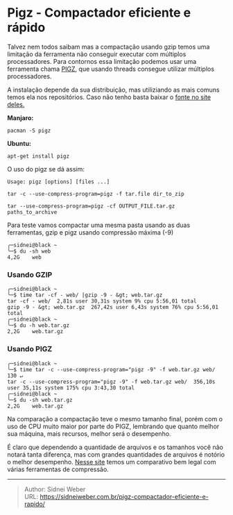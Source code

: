 # Pigz - Compactador eficiente e rápido


Talvez nem todos saibam mas a compactação usando gzip temos uma limitação da ferramenta não conseguir executar com múltiplos processadores. Para contornos essa limitação podemos usar uma ferramenta chama [PIGZ](https://zlib.net/pigz/), que usando threads consegue utilizar múltiplos processadores.

A instalação depende da sua distribuição, mas utiliziando as mais comuns temos ela nos repositórios. Caso não tenho basta baixar o [fonte no site deles.](https://zlib.net/pigz/pigz-2.4.tar.gz)

**Manjaro:**

```shell
pacman -S pigz
```

**Ubuntu:**

```shell
apt-get install pigz
```

O uso do pigz se dá assim:

```shell
Usage: pigz [options] [files ...]

tar -c --use-compress-program=pigz -f tar.file dir_to_zip

tar --use-compress-program=pigz -cf OUTPUT_FILE.tar.gz paths_to_archive
```

Para teste vamos compactar uma mesma pasta usando as duas ferramentas, gzip e pigz usando compressão máxima (-9)

```shell
╭─sidnei@black ~
╰─$ du -sh web             
4,2G	web
```

### Usando GZIP

```shell
╭─sidnei@black ~
╰─$ time tar -cf - web/ |gzip -9 - &gt; web.tar.gz
tar -cf - web/  2,81s user 30,31s system 9% cpu 5:56,01 total
gzip -9 - &gt; web.tar.gz  267,42s user 6,43s system 76% cpu 5:56,01 total
╭─sidnei@black ~
╰─$ du -h web.tar.gz
2,2G	web.tar.gz
```

### Usando PIGZ

```shell
╭─sidnei@black ~
╰─$ time tar -c --use-compress-program="pigz -9" -f web.tar.gz web/                                                                                                        130 ↵
tar -c --use-compress-program="pigz -9" -f web.tar.gz web/  356,10s user 35,11s system 175% cpu 3:43,30 total
╭─sidnei@black ~
╰─$ du -sh web.tar.gz  
2,2G	web.tar.gz
```

Na comparação a compactação teve o mesmo tamanho final, porém com o uso de CPU muito maior por parte do PIGZ, lembrando que quanto melhor sua máquina, mais recursos, melhor será o desempenho.

É claro que dependendo a quantidade de arquivos e os tamanhos você não notará tanta diferença, mas com grandes quantidades de arquivos é notório o melhor desempenho. [Nesse site](https://vbtechsupport.com/1576/) temos um comparativo bem legal com várias ferramentas de compressão.


---

> Author: Sidnei Weber  
> URL: https://sidneiweber.com.br/pigz-compactador-eficiente-e-rapido/  

